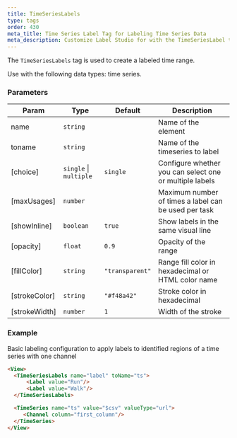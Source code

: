 ```yaml
---
title: TimeSeriesLabels
type: tags
order: 430
meta_title: Time Series Label Tag for Labeling Time Series Data
meta_description: Customize Label Studio for with the TimeSeriesLabel tag to label time series data for machine learning and data science projects.
---
```


The `TimeSeriesLabels` tag is used to create a labeled time range.

Use with the following data types: time series.

### Parameters

| Param | Type | Default | Description |
| --- | --- | --- | --- |
| name | <code>string</code> |  | Name of the element |
| toname | <code>string</code> |  | Name of the timeseries to label |
| [choice] | <code>single</code> \| <code>multiple</code> | <code>single</code> | Configure whether you can select one or multiple labels |
| [maxUsages] | <code>number</code> |  | Maximum number of times a label can be used per task |
| [showInline] | <code>boolean</code> | <code>true</code> | Show labels in the same visual line |
| [opacity] | <code>float</code> | <code>0.9</code> | Opacity of the range |
| [fillColor] | <code>string</code> | <code>&quot;transparent&quot;</code> | Range fill color in hexadecimal or HTML color name |
| [strokeColor] | <code>string</code> | <code>&quot;#f48a42&quot;</code> | Stroke color in hexadecimal |
| [strokeWidth] | <code>number</code> | <code>1</code> | Width of the stroke |

### Example

Basic labeling configuration to apply labels to identified regions of a time series with one channel

```html
<View>
  <TimeSeriesLabels name="label" toName="ts">
      <Label value="Run"/>
      <Label value="Walk"/>
  </TimeSeriesLabels>

  <TimeSeries name="ts" value="$csv" valueType="url">
     <Channel column="first_column"/>
  </TimeSeries>
</View>
```
